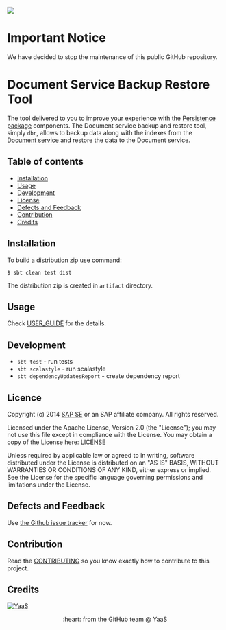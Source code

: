 ![](https://img.shields.io/badge/STATUS-NOT%20CURRENTLY%20MAINTAINED-red.svg?longCache=true&style=flat)

# Important Notice
We have decided to stop the maintenance of this public GitHub repository.

# Document Service Backup Restore Tool

The tool delivered to you to improve your experience with the
<a href="https://market.yaas.io/beta/all/Persistence/5a3a4804-cd90-45b9-ad6b-afaac7d5d13d">
Persistence package</a> components. The Document service backup and restore tool, simply `dbr`, allows to backup data along with the indexes from the
<a href="https://devportal.yaas.io/services/beta/document/latest/">Document service </a>and restore the data to
the Document service.

## Table of contents


* [Installation](#installation)
* [Usage](#usage)
* [Development](#development)
* [License](#license)
* [Defects and Feedback](#defects-and-feedback)
* [Contribution](#contribution)
* [Credits](#credits)



## Installation

To build a distribution zip use command:

```
$ sbt clean test dist
```

The distribution zip is created in `artifact` directory.

## Usage

Check [USER_GUIDE](USER_GUIDE.md) for the details.

## Development

- `sbt test` - run tests
- `sbt scalastyle` - run scalastyle
- `sbt dependencyUpdatesReport` - create dependency report

## Licence

Copyright (c) 2014 [SAP SE](http://www.sap.com) or an SAP affiliate company. All rights reserved.

Licensed under the Apache License, Version 2.0 (the "License");
you may not use this file except in compliance with the License.
You may obtain a copy of the License here: [LICENSE](LICENSE)

Unless required by applicable law or agreed to in writing, software
distributed under the License is distributed on an "AS IS" BASIS,
WITHOUT WARRANTIES OR CONDITIONS OF ANY KIND, either express or implied.
See the License for the specific language governing permissions and
limitations under the License.


## Defects and Feedback

Use [the Github issue tracker](../../issues) for now.

## Contribution

Read the [CONTRIBUTING](CONTRIBUTING.md) so you know exactly how to contribute to this project.

## Credits

<p align="center">

[![YaaS](https://github.com/YaaS/sample-yaas-repository/blob/master/YaaS.png)](https://yaas.io)

<p align="center">
:heart: from the GitHub team @ YaaS
